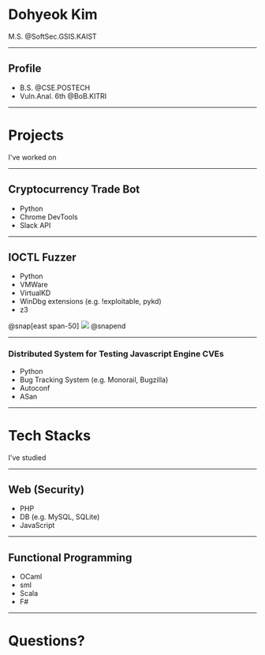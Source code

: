 # Dohyeok Kim
M.S. @SoftSec.GSIS.KAIST

---

## Profile
- B.S. @CSE.POSTECH
- Vuln.Anal. 6th @BoB.KITRI

---

# Projects
I've worked on

---

## Cryptocurrency Trade Bot
- Python
- Chrome DevTools
- Slack API

---

## IOCTL Fuzzer
- Python
- VMWare
- VirtualKD
- WinDbg extensions (e.g. !exploitable, pykd)
- z3

@snap[east span-50]
![](assets/img/modern_software_development.gif)
@snapend

---

### Distributed System for Testing Javascript Engine CVEs
- Python
- Bug Tracking System (e.g. Monorail, Bugzilla)
- Autoconf
- ASan

---

# Tech Stacks
I've studied

---

## Web (Security)
- PHP
- DB (e.g. MySQL, SQLite)
- JavaScript

---

## Functional Programming
- OCaml
- sml
- Scala
- F#

---

# Questions?
